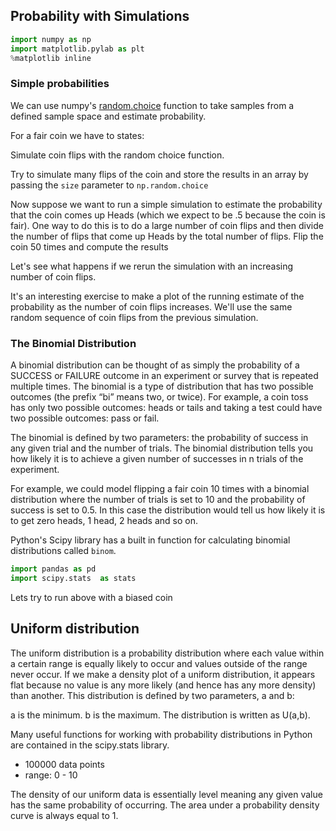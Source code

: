 
## Probability with Simulations


```python
import numpy as np 
import matplotlib.pylab as plt
%matplotlib inline
```

### Simple probabilities

We can use numpy's [random.choice](https://docs.scipy.org/doc/numpy/reference/generated/numpy.random.choice.html) function to take samples from a defined sample space and estimate probability. 

For a fair coin we have to states:

Simulate coin flips with the random choice function.

Try to simulate many flips of the coin and store the results in an array by passing the `size` parameter to `np.random.choice`



Now suppose we want to run a simple simulation to estimate the probability that the coin comes up Heads (which we expect to be .5 because the coin is fair). One way to do this is to do a large number of coin flips and then divide the number of flips that come up Heads by the total number of flips. Flip the coin 50 times and compute the results

Let's see what happens if we rerun the simulation with an increasing number of coin flips.

It's an interesting exercise to make a plot of the running estimate of the probability as the number of coin flips increases. We'll use the same random sequence of coin flips from the previous simulation.



### The Binomial Distribution

A binomial distribution can be thought of as simply the probability of a SUCCESS or FAILURE outcome in an experiment or survey that is repeated multiple times. The binomial is a type of distribution that has two possible outcomes (the prefix “bi” means two, or twice). For example, a coin toss has only two possible outcomes: heads or tails and taking a test could have two possible outcomes: pass or fail.

The binomial is defined by two parameters: the probability of success in any given trial and the number of trials. The binomial distribution tells you how likely it is to achieve a given number of successes in n trials of the experiment. 

For example, we could model flipping a fair coin 10 times with a binomial distribution where the number of trials is set to 10 and the probability of success is set to 0.5. In this case the distribution would tell us how likely it is to get zero heads, 1 head, 2 heads and so on.

Python's Scipy library has a built in function for calculating binomial distributions called `binom`.


```python
import pandas as pd
import scipy.stats  as stats
```

Lets try to run above with a biased coin

## Uniform distribution

The uniform distribution is a probability distribution where each value within a certain range is equally likely to occur and values outside of the range never occur. If we make a density plot of a uniform distribution, it appears flat because no value is any more likely (and hence has any more density) than another.
This distribution is defined by two parameters, a and b:

a is the minimum.
b is the maximum.
The distribution is written as U(a,b).

Many useful functions for working with probability distributions in Python are contained in the scipy.stats library. 

* 100000 data points 
* range: 0 - 10 

The density of our uniform data is essentially level meaning any given value has the same probability of occurring. The area under a probability density curve is always equal to 1.
